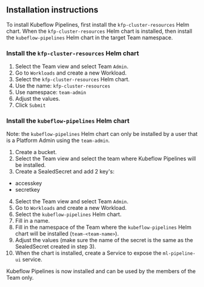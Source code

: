 ## Installation instructions

To install Kubeflow Pipelines, first install the `kfp-cluster-resources` Helm chart. When the `kfp-cluster-resources` Helm chart is installed, then install the `kubeflow-pipelines` Helm chart in the target Team namespace.

### Install the `kfp-cluster-resources` Helm chart

1. Select the Team view and select Team `Admin`.
2. Go to `Workloads` and create a new Workload.
3. Select the `kfp-cluster-resources` Helm chart.
4. Use the name: `kfp-cluster-resources`
5. Use namespace: `team-admin`
6. Adjust the values.
7. Click `Submit`

### Install the `kubeflow-pipelines` Helm chart

Note: the `kubeflow-pipelines` Helm chart can only be installed by a user that is a Platform Admin using the `team-admin`.

1. Create a bucket.
2. Select the Team view and select the team where Kubeflow Pipelines will be installed.
3. Create a SealedSecret and add 2 key's:
- accesskey
- secretkey
4. Select the Team view and select Team `Admin`.
5. Go to `Workloads` and create a new Workload.
6. Select the `kubeflow-pipelines` Helm chart.
7. Fill in a name.
8. Fill in the namespace of the Team where the `kubeflow-pipelines` Helm chart will be installed (`team-<team-name>`).
9. Adjust the values (make sure the name of the secret is the same as the SealedSecret created in step 3).
10. When the chart is installed, create a Service to expose the `ml-pipeline-ui` service.

Kubeflow Pipelines is now installed and can be used by the members of the Team only.
